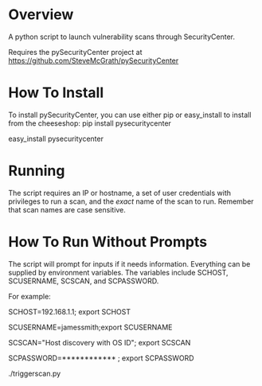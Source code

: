 # Overview
A python script to launch vulnerability scans through SecurityCenter.

Requires the pySecurityCenter project at https://github.com/SteveMcGrath/pySecurityCenter

# How To Install
To install pySecurityCenter, you can use either pip or easy_install to install from the cheeseshop:
  pip install pysecuritycenter

  easy_install pysecuritycenter

# Running
The script requires an IP or hostname, a set of user credentials with privileges to run a scan, and the *exact* name of the scan to run.  Remember that scan names are case sensitive.

# How To Run Without Prompts

The script will prompt for inputs if it needs information.  Everything can be supplied by environment variables.  The variables include SCHOST, SCUSERNAME, SCSCAN, and SCPASSWORD.

For example:

SCHOST=192.168.1.1; export SCHOST

SCUSERNAME=jamessmith;export SCUSERNAME

SCSCAN="Host discovery with OS ID"; export SCSCAN

SCPASSWORD=************ ; export SCPASSWORD

./triggerscan.py
